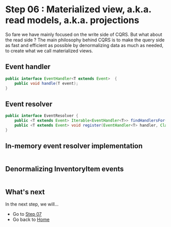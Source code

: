 # Step 06 : Materialized view, a.k.a. read models, a.k.a. projections

So fare we have mainly focused on the write side of CQRS. But what about the read side ? The main philosophy behind CQRS is to make the query side as fast and efficient as possible by denormalizing data as much as needed, to create what we call materialized views.

## Event handler

```Java
public interface EventHandler<T extends Event>  {
    public void handle(T event);
}
```

## Event resolver

```Java
public interface EventResolver {
    public <T extends Event> Iterable<EventHandler<T>> findHandlersFor(Class<?> evtClass);
    public <T extends Event> void register(EventHandler<T> handler, Class<?> evtClass);
}
```

## In-memory event resolver implementation

```Java

```

## Denormalizing InventoryItem events

```Java

```

## What's next

In the next step, we will...

* Go to [Step 07](../Step07/Step07.md)
* Go back to [Home](../README.md)